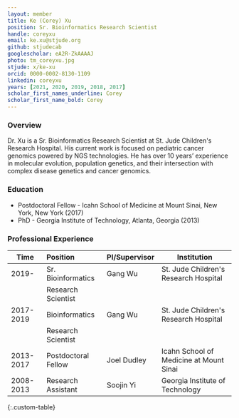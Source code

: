 ```yaml
---
layout: member
title: Ke (Corey) Xu
position: Sr. Bioinformatics Research Scientist
handle: coreyxu
email: ke.xu@stjude.org
github: stjudecab
googlescholar: eA2R-ZkAAAAJ
photo: tm_coreyxu.jpg
stjude: x/ke-xu
orcid: 0000-0002-8130-1109
linkedin: coreyxu
years: [2021, 2020, 2019, 2018, 2017]
scholar_first_names_underline: Corey
scholar_first_name_bold: Corey
---
```


### Overview
Dr. Xu is a Sr. Bioinformatics Research Scientist at St. Jude Children's Research Hospital. His current work is focused on pediatric cancer genomics powered by NGS technologies. He has over 10 years’ experience in molecular evolution, population genetics, and their intersection with complex disease genetics and cancer genomics.  

### Education
- Postdoctoral Fellow - Icahn School of Medicine at Mount Sinai, New York, New York (2017)
- PhD - Georgia Institute of Technology, Atlanta, Georgia (2013)

### Professional Experience

Time        | Position                   | PI/Supervisor    | Institution                                   |
----------- | :-----------               | -----------      | -----------                                   |
2019-       | Sr. Bioinformatics         | Gang Wu          | St. Jude Children's Research Hospital         |
            | Research Scientist         |                  |                                               |
2017-2019   | Bioinformatics             | Gang Wu          | St. Jude Children's Research Hospital         |
            | Research Scientist         |                  |                                               |
2013-2017   | Postdoctoral Fellow        | Joel Dudley      | Icahn School of Medicine at Mount Sinai       |
2008-2013   | Research Assistant         | Soojin Yi        | Georgia Institute of Technology               |
{:.custom-table}

